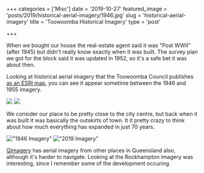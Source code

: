 +++
categories = ['Misc']
date = '2019-10-27'
featured_image = 'posts/2019/historical-aerial-imagery/1946.jpg'
slug = 'historical-aerial-imagery'
title = 'Toowoomba Historical Imagery'
type = 'post'

+++

When we bought our house the real-estate agent said it was "Post WWII" (after 1945) but didn't really know exactly when it was built. The survey plan we got for the block said it was updated in 1952, so it's a safe bet it was about then.

Looking at historical aerial imagery that the Toowoomba Council publishes [as an ESRI map](https://maps.tr.qld.gov.au/WAB/IDP/), you can see it appear sometime between the 1946 and 1955 imagery.

![](1946.jpg)
![](1955.jpg)

We consider our place to be pretty close to the city centre, but back when it was built it was basically the outskirts of town.
It it pretty crazy to think about how much everything has expanded in just 70 years.

!["1946 Imagery"](1946-wide.jpg "1946 Imagery")
!["2019 Imagery"](2019-wide.jpg "2019 Imagery")

[QImagery](https://qimagery.information.qld.gov.au) has aerial imagery from other places in Queensland also, although it's harder to navigate. Looking at the Rockhampton imagery was interesting, since I remember some of the development occuring.
